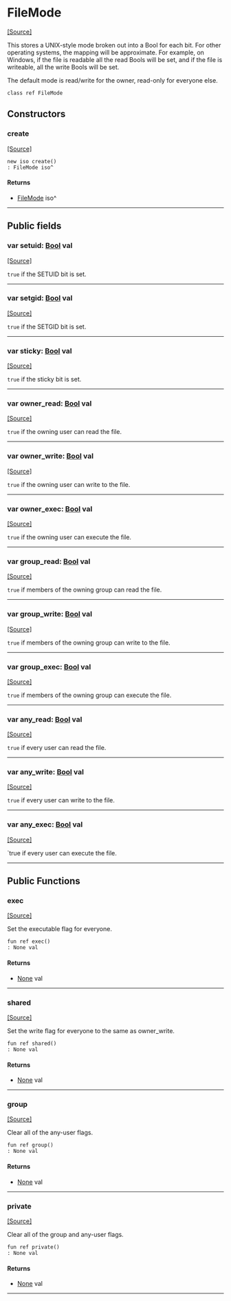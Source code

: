 # FileMode
<span class="source-link">[[Source]](src/files/file_mode.md#L1)</span>

This stores a UNIX-style mode broken out into a Bool for each bit. For other
operating systems, the mapping will be approximate. For example, on Windows,
if the file is readable all the read Bools will be set, and if the file is
writeable, all the write Bools will be set.

The default mode is read/write for the owner, read-only for everyone else.


```pony
class ref FileMode
```

## Constructors

### create
<span class="source-link">[[Source]](src/files/file_mode.md#L1)</span>


```pony
new iso create()
: FileMode iso^
```

#### Returns

* [FileMode](files-FileMode.md) iso^

---

## Public fields

### var setuid: [Bool](builtin-Bool.md) val
<span class="source-link">[[Source]](src/files/file_mode.md#L10)</span>

`true` if the SETUID bit is set.



---

### var setgid: [Bool](builtin-Bool.md) val
<span class="source-link">[[Source]](src/files/file_mode.md#L13)</span>

`true` if the SETGID bit is set.



---

### var sticky: [Bool](builtin-Bool.md) val
<span class="source-link">[[Source]](src/files/file_mode.md#L16)</span>

`true` if the sticky bit is set.



---

### var owner_read: [Bool](builtin-Bool.md) val
<span class="source-link">[[Source]](src/files/file_mode.md#L19)</span>

`true` if the owning user can read the file.



---

### var owner_write: [Bool](builtin-Bool.md) val
<span class="source-link">[[Source]](src/files/file_mode.md#L22)</span>

`true` if the owning user can write to the file.



---

### var owner_exec: [Bool](builtin-Bool.md) val
<span class="source-link">[[Source]](src/files/file_mode.md#L25)</span>

`true` if the owning user can execute the file.



---

### var group_read: [Bool](builtin-Bool.md) val
<span class="source-link">[[Source]](src/files/file_mode.md#L28)</span>

`true` if members of the owning group can read the file.



---

### var group_write: [Bool](builtin-Bool.md) val
<span class="source-link">[[Source]](src/files/file_mode.md#L31)</span>

`true` if members of the owning group can write to the file.



---

### var group_exec: [Bool](builtin-Bool.md) val
<span class="source-link">[[Source]](src/files/file_mode.md#L34)</span>

`true` if members of the owning group can execute the file.



---

### var any_read: [Bool](builtin-Bool.md) val
<span class="source-link">[[Source]](src/files/file_mode.md#L37)</span>

`true` if every user can read the file.



---

### var any_write: [Bool](builtin-Bool.md) val
<span class="source-link">[[Source]](src/files/file_mode.md#L40)</span>

`true` if every user can write to the file.



---

### var any_exec: [Bool](builtin-Bool.md) val
<span class="source-link">[[Source]](src/files/file_mode.md#L43)</span>

`true if every user can execute the file.



---

## Public Functions

### exec
<span class="source-link">[[Source]](src/files/file_mode.md#L46)</span>


Set the executable flag for everyone.


```pony
fun ref exec()
: None val
```

#### Returns

* [None](builtin-None.md) val

---

### shared
<span class="source-link">[[Source]](src/files/file_mode.md#L54)</span>


Set the write flag for everyone to the same as owner_write.


```pony
fun ref shared()
: None val
```

#### Returns

* [None](builtin-None.md) val

---

### group
<span class="source-link">[[Source]](src/files/file_mode.md#L61)</span>


Clear all of the any-user flags.


```pony
fun ref group()
: None val
```

#### Returns

* [None](builtin-None.md) val

---

### private
<span class="source-link">[[Source]](src/files/file_mode.md#L69)</span>


Clear all of the group and any-user flags.


```pony
fun ref private()
: None val
```

#### Returns

* [None](builtin-None.md) val

---

